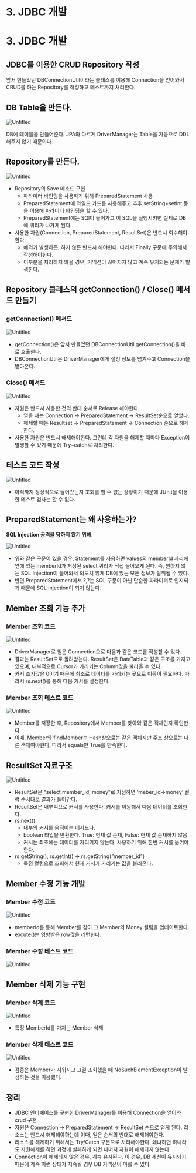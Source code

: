 # 3. JDBC 개발

# 3. JDBC 개발

## JDBC를 이용한 CRUD Repository 작성

앞서 만들었던 DBConnectionUtil이라는 클래스를 이용해 Connection을 얻어와서 CRUD를 하는 Repository를 작성하고 테스트까지 처리한다.

## DB Table을 만든다.

![Untitled](/image/database/lecture/3/Untitled.png)

DB에 테이블을 만들어준다. JPA와 다르게 DriverManager는 Table을 자동으로 DDL 해주지 않기 때문이다. 

## Repository를 만든다.

![Untitled](/image/database/lecture/3/Untitled%201.png)

- Repository의 Save 메소드 구현
    - 파라미터 바인딩을 사용하기 위해 PreparedStatement 사용
    - PreparedStatement에 와일드 카드를 사용해주고 추후 setString+setInt 등을 이용해 파라미터 바인딩을 할 수 있다.
    - PreparedStatement에는 SQl이 들어가고 이 SQL을 실행시키면 실제로 DB에 쿼리가 나가게 된다.
- 사용한 자원(Connection, PreparedStatement, ResultSet)은 반드시 회수해야한다.
    - 예외가 발생하든, 하지 않든 반드시 해야한다. 따라서 Finally 구문에 주의해서 작성해야한다.
    - 이부분을 처리하지 않을 경우, 커넥션이 끊어지지 않고 계속 유지되는 문제가 발생한다.

## Repository 클래스의 getConnection() / Close() 메서드 만들기

### getConnection() 메서드

![Untitled](/image/database/lecture/3/Untitled%202.png)

- getConnection()은 앞서 만들었던 DBConnectionUtil.getConnection()을 바로 호출한다.
- DBConnectionUtil은 DriverManager에게 설정 정보를 넘겨주고 Connection을 받아온다.

### Close() 메서드

![Untitled](/image/database/lecture/3/Untitled%203.png)

- 자원은 반드시 사용한 것의 반대 순서로 Release 해야한다.
    - 얻을 때는 Connection → PreparedStatement → ResultSet순으로 얻었다.
    - 해제할 때는 Resultset → PreparedStatement → Connection 순으로 해제한다.
- 사용한 자원은 반드시 해제해야한다. 그런데 각 자원을 해제할 때마다 Exception이 발생할 수 있기 때문에 Try~catch로 처리한다.

## 테스트 코드 작성

![Untitled](/image/database/lecture/3/Untitled%204.png)

- 아직까지 정상적으로 들어갔는지 조회를 할 수 없는 상황이기 때문에 JUnit을 이용한 테스트 검사는 할 수 없다.

## PreparedStatement는 왜 사용하는가?

**SQL Injection 공격을 당하지 않기 위해.**

![Untitled](/image/database/lecture/3/Untitled%205.png)

- 위와 같은 구문이 있을 경우, Statement를 사용하면 values의 memberId 자리에 앞에 있는 memberId가 저장된 select 쿼리가 직접 들어오게 된다. 즉, 원하지 않는 SQL Injection이 들어와서 의도치 않게 DB에 있는 모든 정보가 탈취될 수 있다.
- 반면 PreparedStatement에서 ?,?는 SQL 구문이 아닌 단순한 파라미터로 인지되기 때문에 SQL Injection이 되지 않는다.

## Member 조회 기능 추가

### Member 조회 코드

![Untitled](/image/database/lecture/3/Untitled%206.png)

- DriverManager로 얻은 Connection으로 다음과 같은 코드를 작성할 수 있다.
- 결과는 ResultSet으로 돌려받는다. ResultSet은 DataTable과 같은 구조를 가지고 있으며, 내부적으로 Cursor가 가리키는 Column값을 불러올 수 있다.
- 커서 초기값은 0이기 때문에 최초로 데이터를 가리키는 곳으로 이동이 필요하다. 따라서 rs.next()를 통해 다음 커서를 설정한다.

### Member 조회 테스트 코드

![Untitled](/image/database/lecture/3/Untitled%207.png)

- Member를 저장한 후, Repository에서 Member를 찾아와 같은 객체인지 확인한다.
- 이때, Member와 findMember는 Hash상으로는 같은 객체지만 주소 상으로는 다른 객체여야한다. 따라서 equals만 True를 만족한다.

## ResultSet 자료구조

![Untitled](/image/database/lecture/3/Untitled%208.png)

- ResultSet은 “select member_id, money”로 지정하면 ‘meber_id→money’ 컬럼 순서대로 결과가 들어간다.
- ResultSet은 내부적으로 커서를 사용한다. 커서를 이동해서 다음 데이터를 조회한다.
- rs.next()
    - 내부의 커서를 움직이는 메서드다.
    - boolean 타입을 반환한다. True: 현재 값 존재, False: 현재 값 존재하지 않음
    - 커서는 최초에는 데이터를 가리키지 않는다. 사용하기 위해 한번 커서를 옮겨야 한다.
- rs.getString(), rs.getInt() → rs.getString(”member_id”)
    - 특정 컬럼으로 조회해서 현재 커서가 가리키는 값을 불러온다.

## Member 수정 기능 개발

### Member 수정 코드

![Untitled](/image/database/lecture/3/Untitled%209.png)

- memberId를 통해 Member를 찾아 그 Member의 Money 컬럼을 업데이트한다.
- excute()는 영향받은 row값을 리턴한다.

### Member  수정 테스트 코드

![Untitled](/image/database/lecture/3/Untitled%2010.png)

## Member 삭제 기능 구현

### Member 삭제 코드

![Untitled](/image/database/lecture/3/Untitled%2011.png)

- 특정 MemberId를 가지는 Member 삭제

### Member 삭제 테스트 코드

![Untitled](/image/database/lecture/3/Untitled%2012.png)

- 검증은 Member가 지워지고 그걸 조회했을 때 NoSuchElementException이 발생하는 것을 이용했다.

## 정리

- JDBC 인터페이스를 구현한 DriverManager를 이용해 Connection을 얻어와 crud 구현
- 자원은 Connection → PreparedStatement → ResultSet 순으로 얻게 된다. 리소스는 반드시 해제해야하는데 이때, 얻은 순서의 반대로 해제해야한다.
- 리소스를 해제하기 위해서는 Try/Catch 구문으로 처리해야한다. 왜냐하면 하나라도 자원해제를 하던 과정에 실패하게 되면 나머지 자원이 해제되지 않는다.
- Connection이 해제되지 않은 경우, 계속 유지된다. 이 경우, DB 세션이 유지되기 때문에 계속 이런 상태가 지속될 경우 DB 커넥션이 마를 수 있다.
